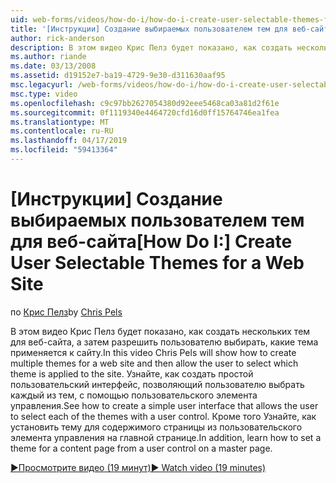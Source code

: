 ```yaml
---
uid: web-forms/videos/how-do-i/how-do-i-create-user-selectable-themes-for-a-web-site
title: '[Инструкции] Создание выбираемых пользователем тем для веб-сайта | Документация Майкрософт'
author: rick-anderson
description: В этом видео Крис Пелз будет показано, как создать нескольких тем для веб-сайта, а затем разрешить пользователю выбирать, какие тема применяется к сайту. См. в разделе как...
ms.author: riande
ms.date: 03/13/2008
ms.assetid: d19152e7-ba19-4729-9e30-d311630aaf95
msc.legacyurl: /web-forms/videos/how-do-i/how-do-i-create-user-selectable-themes-for-a-web-site
msc.type: video
ms.openlocfilehash: c9c97bb2627054380d92eee5468ca03a81d2f61e
ms.sourcegitcommit: 0f1119340e4464720cfd16d0ff15764746ea1fea
ms.translationtype: MT
ms.contentlocale: ru-RU
ms.lasthandoff: 04/17/2019
ms.locfileid: "59413364"
---
```

# <a name="how-do-i-create-user-selectable-themes-for-a-web-site"></a><span data-ttu-id="08984-104">[Инструкции] Создание выбираемых пользователем тем для веб-сайта</span><span class="sxs-lookup"><span data-stu-id="08984-104">[How Do I:] Create User Selectable Themes for a Web Site</span></span>

<span data-ttu-id="08984-105">по [Крис Пелз](https://twitter.com/chrispels)</span><span class="sxs-lookup"><span data-stu-id="08984-105">by [Chris Pels](https://twitter.com/chrispels)</span></span>

<span data-ttu-id="08984-106">В этом видео Крис Пелз будет показано, как создать нескольких тем для веб-сайта, а затем разрешить пользователю выбирать, какие тема применяется к сайту.</span><span class="sxs-lookup"><span data-stu-id="08984-106">In this video Chris Pels will show how to create multiple themes for a web site and then allow the user to select which theme is applied to the site.</span></span> <span data-ttu-id="08984-107">Узнайте, как создать простой пользовательский интерфейс, позволяющий пользователю выбрать каждый из тем, с помощью пользовательского элемента управления.</span><span class="sxs-lookup"><span data-stu-id="08984-107">See how to create a simple user interface that allows the user to select each of the themes with a user control.</span></span> <span data-ttu-id="08984-108">Кроме того Узнайте, как установить тему для содержимого страницы из пользовательского элемента управления на главной странице.</span><span class="sxs-lookup"><span data-stu-id="08984-108">In addition, learn how to set a theme for a content page from a user control on a master page.</span></span>

[<span data-ttu-id="08984-109">&#9654;Просмотрите видео (19 минут)</span><span class="sxs-lookup"><span data-stu-id="08984-109">&#9654; Watch video (19 minutes)</span></span>](https://channel9.msdn.com/Blogs/ASP-NET-Site-Videos/how-do-i-create-user-selectable-themes-for-a-web-site)
